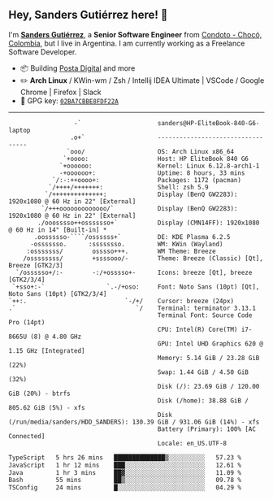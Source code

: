 ## Hey, Sanders Gutiérrez here! 👋

I'm **[Sanders Gutiérrez](https://untalsanders.github.io)**, a **Senior Software Engineer** from [Condoto - Chocó, Colombia](https://www.google.com/maps/place/Condoto,+Choco,+Colombia/@5.089546,-76.6535219,16z/data=!3m1!4b1!4m5!3m4!1s0x8e48100361370285:0x8ca43199f1c90a20!8m2!3d5.089546!4d-76.652079), but I live in Argentina. I am currently working as a Freelance Software Developer.

-   :package: Building [Posta Digital](https://postadigital.com/) and more
-   :pencil2: **Arch Linux** / KWin-wm / Zsh / Intellij IDEA Ultimate | VSCode / Google Chrome | Firefox | Slack
-   :key: GPG key: [`02BA7CBBE8FDF22A`](https://github.com/untalsanders.gpg)

---

```shell
                  -`                     sanders@HP-EliteBook-840-G6-laptop
                 .o+`                    ----------------------------------
                `ooo/                    OS: Arch Linux x86_64
               `+oooo:                   Host: HP EliteBook 840 G6
              `+oooooo:                  Kernel: Linux 6.12.8-arch1-1
              -+oooooo+:                 Uptime: 8 hours, 33 mins
            `/:-:++oooo+:                Packages: 1172 (pacman)
           `/++++/+++++++:               Shell: zsh 5.9
          `/++++++++++++++:              Display (BenQ GW2283): 1920x1080 @ 60 Hz in 22" [External]
         `/+++ooooooooooooo/`            Display (BenQ GW2283): 1920x1080 @ 60 Hz in 22" [External]
        ./ooosssso++osssssso+`           Display (CMN14FF): 1920x1080 @ 60 Hz in 14" [Built-in] *
       .oossssso-````/ossssss+`          DE: KDE Plasma 6.2.5
      -osssssso.      :ssssssso.         WM: KWin (Wayland)
     :osssssss/        osssso+++.        WM Theme: Breeze
    /ossssssss/        +ssssooo/-        Theme: Breeze (Classic) [Qt], Breeze [GTK2/3]
  `/ossssso+/:-        -:/+osssso+-      Icons: breeze [Qt], breeze [GTK2/3/4]
 `+sso+:-`                 `.-/+oso:     Font: Noto Sans (10pt) [Qt], Noto Sans (10pt) [GTK2/3/4]
`++:.                           `-/+/    Cursor: breeze (24px)
.`                                 `/    Terminal: terminator 3.13.1
                                         Terminal Font: Source Code Pro (14pt)
                                         CPU: Intel(R) Core(TM) i7-8665U (8) @ 4.80 GHz
                                         GPU: Intel UHD Graphics 620 @ 1.15 GHz [Integrated]
                                         Memory: 5.14 GiB / 23.28 GiB (22%)
                                         Swap: 1.44 GiB / 4.50 GiB (32%)
                                         Disk (/): 23.69 GiB / 120.00 GiB (20%) - btrfs
                                         Disk (/home): 38.88 GiB / 805.62 GiB (5%) - xfs
                                         Disk (/run/media/sanders/HDD_SANDERS): 130.39 GiB / 931.06 GiB (14%) - xfs
                                         Battery (Primary): 100% [AC Connected]
                                         Locale: en_US.UTF-8
```

<!--START_SECTION:waka-->

```txt
TypeScript   5 hrs 26 mins   ██████████████▒░░░░░░░░░░   57.23 %
JavaScript   1 hr 12 mins    ███░░░░░░░░░░░░░░░░░░░░░░   12.61 %
Java         1 hr 3 mins     ██▓░░░░░░░░░░░░░░░░░░░░░░   11.09 %
Bash         55 mins         ██▒░░░░░░░░░░░░░░░░░░░░░░   09.78 %
TSConfig     24 mins         █░░░░░░░░░░░░░░░░░░░░░░░░   04.29 %
```

<!--END_SECTION:waka-->
